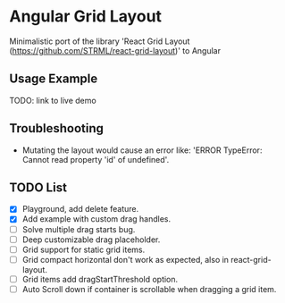 # Angular Grid Layout
Minimalistic port of the library 'React Grid Layout (https://github.com/STRML/react-grid-layout)' to Angular

## Usage Example
TODO: link to live demo

## Troubleshooting
- Mutating the layout would cause an error like: 'ERROR TypeError: Cannot read property 'id' of undefined'.

## TODO List

- [x] Playground, add delete feature.
- [x] Add example with custom drag handles.
- [ ] Solve multiple drag starts bug.
- [ ] Deep customizable drag placeholder.
- [ ] Grid support for static grid items.
- [ ] Grid compact horizontal don't work as expected, also in react-grid-layout.
- [ ] Grid items add dragStartThreshold option.
- [ ] Auto Scroll down if container is scrollable when dragging a grid item.
